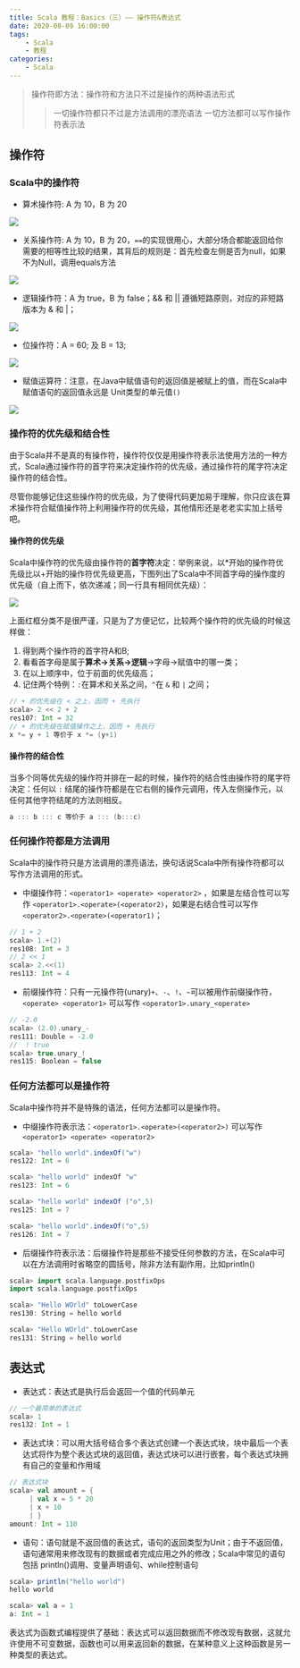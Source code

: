 ```yaml
---
title: Scala 教程：Basics（三）—— 操作符&表达式
date: 2020-08-09 16:00:00
tags:
    - Scala
    - 教程
categories:
    - Scala
---
```


> 操作符即方法：操作符和方法只不过是操作的两种语法形式
> >一切操作符都只不过是方法调用的漂亮语法
> >一切方法都可以写作操作符表示法

## 操作符
### Scala中的操作符

- 算术操作符: A 为 10，B 为 20

![](https://likeitea-1257692904.cos.ap-guangzhou.myqcloud.com/liketea_blog/20191203101215.png)


- 关系操作符: A 为 10，B 为 20，`==`的实现很用心，大部分场合都能返回给你需要的相等性比较的结果，其背后的规则是：首先检查左侧是否为null，如果不为Null，调用equals方法

![](https://likeitea-1257692904.cos.ap-guangzhou.myqcloud.com/liketea_blog/20191203101255.png)


- 逻辑操作符：A 为 true，B 为 false；&& 和 || 遵循短路原则，对应的非短路版本为 & 和 |；

![](https://likeitea-1257692904.cos.ap-guangzhou.myqcloud.com/liketea_blog/20191203101319.png)


- 位操作符：A = 60; 及 B = 13;

![](https://likeitea-1257692904.cos.ap-guangzhou.myqcloud.com/liketea_blog/20191203101351.png)

- 赋值运算符：注意，在Java中赋值语句的返回值是被赋上的值，而在Scala中赋值语句的返回值永远是 Unit类型的单元值`()`

![](https://likeitea-1257692904.cos.ap-guangzhou.myqcloud.com/liketea_blog/20191203101416.png)

### 操作符的优先级和结合性
由于Scala并不是真的有操作符，操作符仅仅是用操作符表示法使用方法的一种方式，Scala通过操作符的首字符来决定操作符的优先级，通过操作符的尾字符决定操作符的结合性。

尽管你能够记住这些操作符的优先级，为了使得代码更加易于理解，你只应该在算术操作符合赋值操作符上利用操作符的优先级，其他情形还是老老实实加上括号吧。

#### 操作符的优先级
Scala中操作符的优先级由操作符的**首字符**决定：举例来说，以*开始的操作符优先级比以+开始的操作符优先级更高，下图列出了Scala中不同首字母的操作度的优先级（自上而下，依次递减；同一行具有相同优先级）：

![](https://likeitea-1257692904.cos.ap-guangzhou.myqcloud.com/liketea_blog/20191203101638.png)


上面红框分类不是很严谨，只是为了方便记忆，比较两个操作符的优先级的时候这样做：

1. 得到两个操作符的首字符A和B;
2. 看看首字母是属于**算术->关系->逻辑**->字母->赋值中的哪一类；
3. 在以上顺序中，位于前面的优先级高；
4. 记住两个特例：`:`在算术和关系之间，`^`在 `&` 和 `|` 之间；

```scala
// + 的优先级在 < 之上，因而 + 先执行
scala> 2 << 2 + 2
res107: Int = 32
// + 的优先级在赋值操作之上，因而 + 先执行
x *= y + 1 等价于 x *= (y+1)
```

#### 操作符的结合性
当多个同等优先级的操作符并排在一起的时候，操作符的结合性由操作符的尾字符决定：任何以 `:` 结尾的操作符都是在它右侧的操作元调用，传入左侧操作元，以任何其他字符结尾的方法则相反。

```scala
a ::: b ::: c 等价于 a ::: (b:::c)
```

### 任何操作符都是方法调用
Scala中的操作符只是方法调用的漂亮语法，换句话说Scala中所有操作符都可以写作方法调用的形式。

- 中缀操作符：`<operator1> <operate> <operator2>` ，如果是左结合性可以写作 `<operator1>.<operate>(<operator2)`，如果是右结合性可以写作`<operator2>.<operate>(<operator1)`；

```scala
// 1 + 2
scala> 1.+(2)
res108: Int = 3
// 2 << 1
scala> 2.<<(1)
res113: Int = 4
```

- 前缀操作符：只有一元操作符(unary)`+`、`-`、`!`、`~`可以被用作前缀操作符，`<operate> <operator1>` 可以写作 `<operator1>.unary_<operate>`

```scala
// -2.0
scala> (2.0).unary_-
res111: Double = -2.0
//  ! true
scala> true.unary_!
res115: Boolean = false
```

### 任何方法都可以是操作符
Scala中操作符并不是特殊的语法，任何方法都可以是操作符。

- 中缀操作符表示法：`<operator1>.<operate>(<operator2>)` 可以写作 `<operator1> <operate> <operator2>` 

```scala
scala> "hello world".indexOf("w")
res122: Int = 6

scala> "hello world" indexOf "w"
res123: Int = 6

scala> "hello world" indexOf ("o",5)
res125: Int = 7

scala> "hello world".indexOf("o",5)
res126: Int = 7
```

- 后缀操作符表示法：后缀操作符是那些不接受任何参数的方法，在Scala中可以在方法调用时省略空的圆括号，除非方法有副作用，比如println()

```scala
scala> import scala.language.postfixOps
import scala.language.postfixOps

scala> "Hello WOrld" toLowerCase
res130: String = hello world

scala> "Hello WOrld".toLowerCase
res131: String = hello world
```

## 表达式
- 表达式：表达式是执行后会返回一个值的代码单元

```scala
// 一个最简单的表达式
scala> 1
res132: Int = 1
```
- 表达式块：可以用大括号结合多个表达式创建一个表达式块，块中最后一个表达式将作为整个表达式块的返回值，表达式块可以进行嵌套，每个表达式块拥有自己的变量和作用域

```scala
// 表达式块
scala> val amount = {
     | val x = 5 * 20
     | x + 10
     | }
amount: Int = 110
```

- 语句：语句就是不返回值的表达式，语句的返回类型为Unit；由于不返回值，语句通常用来修改现有的数据或者完成应用之外的修改；Scala中常见的语句包括 println()调用、变量声明语句、while控制语句

```scala
scala> println("hello world")
hello world

scala> val a = 1
a: Int = 1
```

表达式为函数式编程提供了基础：表达式可以返回数据而不修改现有数据，这就允许使用不可变数据，函数也可以用来返回新的数据，在某种意义上这种函数是另一种类型的表达式。
